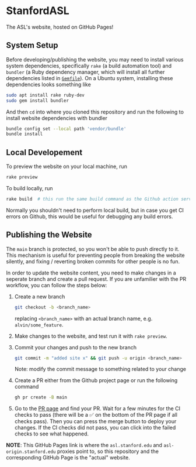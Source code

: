 # StanfordASL
The ASL's website, hosted on GitHub Pages!

## System Setup
Before developing/publishing the website, you may need to install various system dependencies, specifically `rake` (a build automation tool) and `bundler` (a Ruby dependency manager, which will install all further dependencies listed in [`Gemfile`](Gemfile)). On a Ubuntu system, installing these dependencies looks something like
```sh
sudo apt install rake ruby-dev
sudo gem install bundler
```
And then `cd` into where you cloned this repository and run the following to install website 
dependencies with bundler
```sh
bundle config set --local path 'vendor/bundle'
bundle install
```

## Local Developement
To preview the website on your local machine, run
```sh
rake preview
```
To build locally, run
```sh
rake build  # this run the same build command as the Github action server
```
Normally you shouldn't need to perform local build, but in case you get CI errors on Github,
this would be useful for debugging any build errors.

## Publishing the Website
The `main` branch is protected, so you won't be able to push directly to it. This mechanism
is useful for preventing people from breaking the website silently, and fixing / reverting
broken commits for other people is no fun.

In order to
update the website content, you need to make changes in a seperate branch and create a pull
request. If you are unfamilier with the PR workflow, you can follow the steps below:

1. Create a new branch

    ```sh
    git checkout -b <branch_name>
    ```
    replacing `<branch_name>` with an actual branch name, e.g. `alvin/some_feature`.

2. Make changes to the website, and test run it with `rake preview`.

3. Commit your changes and push to the new branch

    ```sh
    git commit -m "added site x" && git push -u origin <branch_name>
    ```
    Note: modify the commit message to something related to your change

4. Create a PR either from the Github project page or run the following command

    ```sh
    gh pr create -B main
    ```

5. Go to the [PR page](https://github.com/StanfordASL/StanfordASL.github.io/pulls) and find your
PR. Wait for a few minutes for the CI checks to pass (there will be a ✅ on the bottom of the PR
page if all checks pass). Then you can press the merge button to deploy your changes. If the CI
checks did not pass, you can click into the failed checks to see what happened.

**NOTE**: This GitHub Pages link is where the `asl.stanford.edu` and `asl-origin.stanford.edu` proxies point to, so this repository and the corresponding GitHub Page is the "actual" website.
